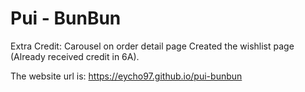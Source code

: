 # Pui - BunBun

Extra Credit:
Carousel on order detail page
Created the wishlist page (Already received credit in 6A).

The website url is:
https://eycho97.github.io/pui-bunbun
